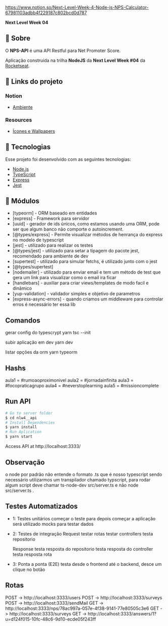 https://www.notion.so/Next-Level-Week-4-Node-js-NPS-Calculator-67981103adbb4f229187c802bcd0d787


**Next Level Week 04**

## 🔖 Sobre

O <strong>NPS-API</strong> é uma API Restful para Net Promoter Score.

Aplicação construída na trilha <strong>NodeJS</strong> da <strong>Next Level Week #04</strong> da [Rocketseat](https://rocketseat.com.br/).


## 🔗 Links do projeto

### Notion
- [Ambiente](https://www.notion.so/Configura-es-do-ambiente-Node-js-ae9fea3f78894139af4268d198294e2a)

### Resources
- [Ícones e Wallpapers](https://drive.google.com/drive/folders/11fxy_LmTD6S1FGTQbeu47QPLzvyuEGSs)


## 🚀 Tecnologias

Esse projeto foi desenvolvido com as seguintes tecnologias:

- [Node.js](https://nodejs.org/en/)
- [TypeScript](https://www.typescriptlang.org/)
- [Express](https://expressjs.com/pt-br/)
- [Jest](https://jestjs.io/)


## 🚀 Módulos

- [typeorm] - ORM baseado em entidades
- [express] - Framework para servidor
- [uuid] - gerador de ids únicos, como estamos usando uma ORM, pode ser que algum banco não comporte o autoincrement.
- [@types/express] - Permite visualizar métodos de henrança do express no modelo de typescript
- [jest] - utilizado para realizar os testes
- [@types/jest] - utilizado para setar a tipagem do pacote jest, recomendado para ambiente de dev
- [supertest] - utilizado para simular fetchs, é utilizado junto com o jest
- [@types/supertest]
- [nodemailer] - utilizado para enviar email e tem um método de test que gera um link para visualizar como o email ira ficar
- [handlebars] - auxiliar para criar views/templates de modo facil e dinâmico
- [yup-validation] - validador simples e objetivo de parametros
- [express-async-errors] - quando criamos um middleware para controlar erros é necessário ter essa lib


## Comandos

  gerar config do typescrypt yarn tsc --init
  
  subir aplicação em dev yarn dev

  listar opções da orm yarn typeorm


## Hashs

  aula1 = #rumoaoproximonivel
  aula2 = #jornadainfinita
  aula3 = #focopraticagrupo
  aula4 = #neverstoplearning
  aula5 = #missioncomplete

## Run API

```bash
# Go to server folder
$ cd nlw4__api
# Install Dependencies
$ yarn install
# Run Aplication
$ yarn start
```

Access API at http://localhost:3333/


## Observação

  o node por padrão não entende o formato .ts que é nosso typescript sendo necessário utilizarmos um transpilador chamado typscript, para rodar algum script deve chamar ts-node-dev src/server.ts e não node src/server.ts .


## Testes Automatizados

  - 1: Testes unitários
    começar o teste para depois começar a aplicação
    será utilizado mocks para testar dados

  - 2: Testes de integração
    Request
      testar rotas
      testar controllers
      testa repositorio

    Response
      testa resposta do repositorio
      testa resposta do controller
      testa resposta rota

  - 3: Ponta a ponta (E2E)
      testa desde o frontend até o backend, desce um clique no botão


## Rotas

  POST -> http://localhost:3333/users
  POST -> http://localhost:3333/surveys
  POST -> http://localhost:3333/sendMail
   GET -> http://localhost:3333/nps/78ac997a-057e-4f38-9141-77e80505c3e6
   GET -> http://localhost:3333/surveys
   GET -> http://localhost:3333/answers/1?u=d124f015-10fc-48c6-9d10-ecde05f243ff
